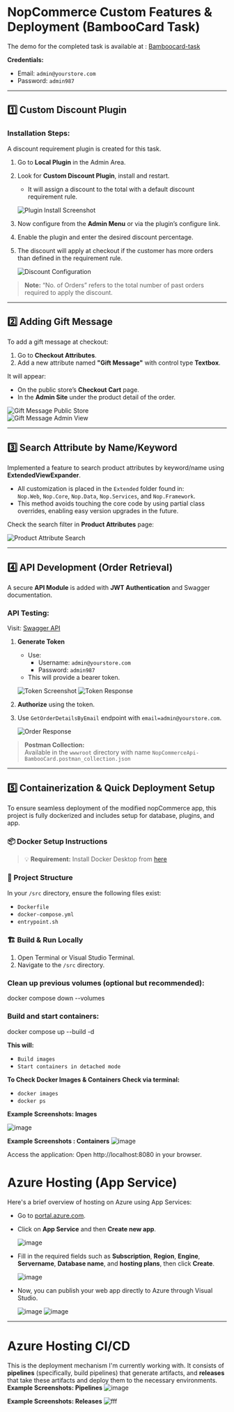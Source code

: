 # NopCommerce Custom Features & Deployment (BambooCard Task)

The demo for the completed task is available at : [Bamboocard-task](https://bamboocardtask.esaralaccount.com/)

**Credentials:**  
- Email: `admin@yourstore.com`  
- Password: `admin987`  

---

## 1️⃣ Custom Discount Plugin

### Installation Steps:
A discount requirement plugin is created for this task.

1. Go to **Local Plugin** in the Admin Area.
2. Look for **Custom Discount Plugin**, install and restart.
   - It will assign a discount to the total with a default discount requirement rule.

   ![Plugin Install Screenshot](https://github.com/user-attachments/assets/91e8045a-00b6-466f-96d2-b04fadd31678)

3. Now configure from the **Admin Menu** or via the plugin’s configure link.
4. Enable the plugin and enter the desired discount percentage.
5. The discount will apply at checkout if the customer has more orders than defined in the requirement rule.

   ![Discount Configuration](https://github.com/user-attachments/assets/b740b71f-cd4a-437c-aaef-d3d5ea835315)

> **Note:** “No. of Orders” refers to the total number of past orders required to apply the discount.

---

## 2️⃣ Adding Gift Message

To add a gift message at checkout:

1. Go to **Checkout Attributes**.
2. Add a new attribute named **"Gift Message"** with control type **Textbox**.

It will appear:
- On the public store’s **Checkout Cart** page.
- In the **Admin Site** under the product detail of the order.

![Gift Message Public Store](https://github.com/user-attachments/assets/9e1368e3-663e-42d2-babf-7b498f4ade02)  
![Gift Message Admin View](https://github.com/user-attachments/assets/64c69517-5fcd-47b2-aafc-eb2033b4e9df)

---

## 3️⃣ Search Attribute by Name/Keyword

Implemented a feature to search product attributes by keyword/name using **ExtendedViewExpander**.

- All customization is placed in the `Extended` folder found in:  
  `Nop.Web`, `Nop.Core`, `Nop.Data`, `Nop.Services`, and `Nop.Framework`.
- This method avoids touching the core code by using partial class overrides, enabling easy version upgrades in the future.

Check the search filter in **Product Attributes** page:

![Product Attribute Search](https://github.com/user-attachments/assets/eac50086-bf51-4a61-bc95-8ed1c6f3d878)

---

## 4️⃣ API Development (Order Retrieval)

A secure **API Module** is added with **JWT Authentication** and Swagger documentation.

### API Testing:
Visit: [Swagger API](https://bamboocardtask.esaralaccount.com/api/swagger/index.html)

1. **Generate Token**
   - Use:
     - Username: `admin@yourstore.com`
     - Password: `admin987`
   - This will provide a bearer token.

   ![Token Screenshot](https://github.com/user-attachments/assets/5d49669a-a23e-451f-a4b7-ef6748e790bd)
   ![Token Response](https://github.com/user-attachments/assets/1ff3527f-7476-4245-b2de-5f47484ac158)

2. **Authorize** using the token.
3. Use `GetOrderDetailsByEmail` endpoint with `email=admin@yourstore.com`.

   ![Order Response](https://github.com/user-attachments/assets/761fcde0-5243-4a71-9b47-99b39bc3e778)

> **Postman Collection:**  
Available in the `wwwroot` directory with name `NopCommerceApi-BambooCard.postman_collection.json
> `

---

## 5️⃣ Containerization & Quick Deployment Setup

To ensure seamless deployment of the modified nopCommerce app, this project is fully dockerized and includes setup for database, plugins, and app.

### 📦 Docker Setup Instructions

> 💡 **Requirement:** Install Docker Desktop from [here](https://www.docker.com/products/docker-desktop)

### 📁 Project Structure

In your `/src` directory, ensure the following files exist:
- `Dockerfile`
- `docker-compose.yml`
- `entrypoint.sh`

### 🏗️ Build & Run Locally

1. Open Terminal or Visual Studio Terminal.
2. Navigate to the `/src` directory.

### Clean up previous volumes (optional but recommended):
docker compose down --volumes

### Build and start containers:
docker compose up --build -d

**This will:**
- `Build images`
- `Start containers in detached mode`

**To Check Docker Images & Containers Check via terminal:**
- `docker images`
- `docker ps`

**Example Screenshots: Images**

![image](https://github.com/user-attachments/assets/26b0cb26-0ae3-4d5a-ad0b-63c7ddce9d9b)

**Example Screenshots : Containers**
![image](https://github.com/user-attachments/assets/5fbd799d-15c0-451d-b72a-ef1f0df34824)


Access the application:
Open http://localhost:8080 in your browser.

# Azure Hosting (App Service)

Here's a brief overview of hosting on Azure using App Services:

* Go to [portal.azure.com](https://portal.azure.com/#home).
* Click on **App Service** and then **Create new app**.

    ![image](https://github.com/user-attachments/assets/f9ed39f6-1dea-49a8-9952-389add2cb4a2)

* Fill in the required fields such as **Subscription**, **Region**, **Engine**, **Servername**, **Database name**, and **hosting plans**, then click **Create**.

    ![image](https://github.com/user-attachments/assets/0c40ecc4-cc30-40a8-b385-d8e675c6a4ea)

* Now, you can publish your web app directly to Azure through Visual Studio.

    ![image](https://github.com/user-attachments/assets/d108a448-102e-42bb-bfb3-5c74c0cc69bf)
![image](https://github.com/user-attachments/assets/8c6365ed-c442-4482-8104-4c91096899d9)

---

# Azure Hosting CI/CD

This is the deployment mechanism I'm currently working with. It consists of **pipelines** (specifically, build pipelines) that generate artifacts, and **releases** that take these artifacts and deploy them to the necessary environments.
**Example Screenshots: Pipelines**
![image](https://github.com/user-attachments/assets/d7bafac8-1295-410b-b3d4-08eb9aee0ebd)

**Example Screenshots: Releases**
![fff](https://github.com/user-attachments/assets/043219b8-8cb9-4406-99f6-33780d7ab540)
